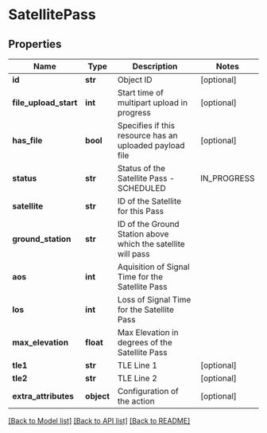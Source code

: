 # SatellitePass


## Properties
Name | Type | Description | Notes
------------ | ------------- | ------------- | -------------
**id** | **str** | Object ID | [optional] 
**file_upload_start** | **int** | Start time of multipart upload in progress | [optional] 
**has_file** | **bool** | Specifies if this resource has an uploaded payload file | [optional] 
**status** | **str** | Status of the Satellite Pass - SCHEDULED | IN_PROGRESS | FINISHED_SUCCESSFULLY | FINISHED_WITH_ERRORS | CANCELED | 
**satellite** | **str** | ID of the Satellite for this Pass | 
**ground_station** | **str** | ID of the Ground Station above which the satellite will pass | 
**aos** | **int** | Aquisition of Signal Time for the Satellite Pass | 
**los** | **int** | Loss of Signal Time for the Satellite Pass | 
**max_elevation** | **float** | Max Elevation in degrees of the Satellite Pass | 
**tle1** | **str** | TLE Line 1 | [optional] 
**tle2** | **str** | TLE Line 2 | [optional] 
**extra_attributes** | **object** | Configuration of the action | [optional] 

[[Back to Model list]](../README.md#documentation-for-models) [[Back to API list]](../README.md#documentation-for-api-endpoints) [[Back to README]](../README.md)


